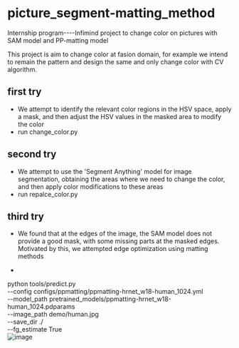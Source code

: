 # picture_segment-matting_method
Internship program----Infimind project to change color on pictures with SAM model and PP-matting model

This project is aim to change color at fasion domain, for example we intend to remain the pattern and design the same and only change color with CV algorithm.

## first try
- We attempt to identify the relevant color regions in the HSV space, apply a mask, and then adjust the HSV values in the masked area to modify the color
- run change_color.py

## second try
- We attempt to use the 'Segment Anything' model for image segmentation, obtaining the areas where we need to change the color, and then apply color modifications to these areas
- run repalce_color.py

## third try
- We found that at the edges of the image, the SAM model does not provide a good mask, with some missing parts at the masked edges. Motivated by this, we attempted edge optimization using matting methods
- ```python
python tools/predict.py \
    --config configs/ppmatting/ppmatting-hrnet_w18-human_1024.yml \
    --model_path pretrained_models/ppmatting-hrnet_w18-human_1024.pdparams \
    --image_path demo/human.jpg \
    --save_dir ./ \
    --fg_estimate True \
![image](https://github.com/DengRay/picture_segment-matting_method/assets/76397795/f6af8215-d5c7-4024-8776-0a55d873e557)


